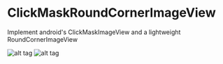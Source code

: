 ClickMaskRoundCornerImageView
=============================

Implement android's ClickMaskImageView and a lightweight RoundCornerImageView

![alt tag](//SCR_20130901_122600.png)		![alt tag](//SCR_20130901_122640.png)
